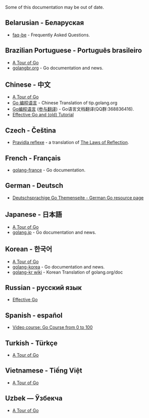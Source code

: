 Some of this documentation may be out of date.

## Belarusian - Беларуская

  * [faq-be](http://www.designcontest.com/show/faq-be) - Frequently Asked Questions.

## Brazilian Portuguese - Português brasileiro

  * [A Tour of Go](http://go-tour-br.appspot.com/)
  * [golangbr.org](http://golangbr.org/) - Go documentation and news.

## Chinese - 中文

  * [A Tour of Go](http://go-tour-zh.appspot.com/)
  * [Go 编程语言](http://zh-golang.appspot.com/) - Chinese Translation of tip.golang.org
  * [Go编程语言](https://golang-china.appspot.com/) ([参与翻译](https://github.com/golang-china)) - Go语言文档翻译(QQ群:368836416).
  * [Effective Go and (old) Tutorial](http://code.google.com/p/ac-me/downloads/detail?name=fango.pdf)

## Czech - Čeština

  * [Pravidla reflexe](http://www.abclinuxu.cz/clanky/google-go-pravidla-reflexe) - a translation of [The Laws of Reflection](http://blog.golang.org/2011/09/laws-of-reflection.html).

## French - Français

  * [golang-france](http://code.google.com/p/golang-france/) - Go documentation.

## German - Deutsch

  * [Deutschsprachige Go Themenseite - German Go resource page](http://www.hweidner.de/golang)

## Japanese - 日本語

  * [A Tour of Go](http://go-tour-jp.appspot.com/)
  * [golang.jp](http://golang.jp/) - Go documentation and news.


## Korean - 한국어

  * [A Tour of Go](http://go-tour-kr.appspot.com)
  * [golang-korea](http://code.google.com/p/golang-korea) - Go documentation and news.
  * [golang-kr wiki](http://github.com/golang-kr/golang-doc/wiki) - Korean Translation of golang.org/doc

## Russian - русский язык

  * [Effective Go](https://github.com/Konstantin8105/Effective_Go_RU/blob/master/README.md)

## Spanish - español
  * [Video course: Go Course from 0 to 100](https://www.youtube.com/watch?v=7SIIyt5-XK0&list=PLl_hIu4u7P64MEJpR3eVwQ1l_FtJq4a5g)

## Turkish - Türkçe

  * [A Tour of Go](http://tur.a.golang.org.tr/)

## Vietnamese - Tiếng Việt

 * [A Tour of Go](http://go-tour-vi.appspot.com/)

## Uzbek — Ўзбекча

 * [A Tour of Go](http://go-tour-uz.appspot.com/)
